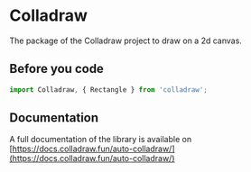 # Colladraw

The package of the Colladraw project to draw on a 2d canvas.

## Before you code

```js
import Colladraw, { Rectangle } from 'colladraw';
```

## Documentation

A full documentation of the library is available on [https://docs.colladraw.fun/auto-colladraw/](https://docs.colladraw.fun/auto-colladraw/)
